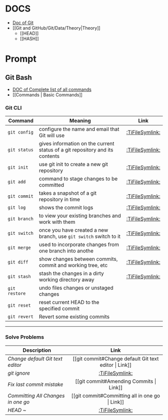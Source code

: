 # DOCS

- [Doc of Git](https://git-scm.com/)
- [[Git and GitHub/Git/Data/Theory|Theory]]
  - [[HEAD]]
  - [[HASH]]

# Prompt

## Git Bash

- [DOC of Complete list of all commands](https://git-scm.com/docs)
- [[Commands | Basic Commands]]

### Git CLI

| Command       | Meaning                                                                      |                Link                |
| ------------- | ---------------------------------------------------------------------------- |:----------------------------------:|
| `git config`  | configure the name and email that Git will use                               | [:TiFileSymlink:](git%20config.md) |
| `git status`  | gives information on the current status of a git repository and its contents | [:TiFileSymlink:](git%20status.md) |
| `git init`    | use git init to create a new git repository                                  |  [:TiFileSymlink:](git%20init.md)  |
| `git add`     | command to stage changes to be committed                                     |  [:TiFileSymlink:](git%20add.md)   |
| `git commit`  | takes a snapshot of a git repository in time                                 | [:TiFileSymlink:](git%20commit.md) |
| `git log`     | shows the commit logs                                                        |  [:TiFileSymlink:](git%20log.md)   |
| `git branch`  | to view your existing branches and work with them                            | [:TiFileSymlink:](git%20branch.md) |
| `git switch`  | once you have created a new branch, use `git switch` switch to it            | [:TiFileSymlink:](git%20switch.md) |
| `git merge`   | used to incorporate changes from one branch into anothe                      | [:TiFileSymlink:](git%20merge.md)  |
| `git diff`    | show changes between commits, commit and working tree, etc                   |  [:TiFileSymlink:](git%20diff.md)  |
| `git stash`   | stash the changes in a dirty working directory away                          | [:TiFileSymlink:](git%20stash.md)  |
| `git restore` | undo files changes or unstaged changes                                       |                                    |
| `git reset`   | reset current HEAD to the specified commit                                   |                                    |
| `git revert`              |        Revert some existing commits                                                                      |                                    |

---

### Solve Problems

| Description                        |                         Link                          |
| ---------------------------------- | :---------------------------------------------------: |
| _Change default Git text editor_   | [[git commit#Change default Git text editor \| Link]] |
| _git ignore_                       |          [:TiFileSymlink:](git%20ignore.md)           |
| _Fix last commit mistake_          |        [[git commit#Amending Commits \| Link]]        |
| _Committing All Changes in one go_ |    [[git commit#Committing all in one go \| Link]]    |
| _HEAD ~_                           |            [:TiFileSymlink:](HEAD%20~.md)             |
